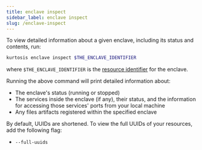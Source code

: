 ```yaml
---
title: enclave inspect
sidebar_label: enclave inspect
slug: /enclave-inspect
---
```


To view detailed information about a given enclave, including its status and contents, run:

```bash
kurtosis enclave inspect $THE_ENCLAVE_IDENTIFIER 
```

where `$THE_ENCLAVE_IDENTIFIER` is the [resource identifier](../concepts-reference/resource-identifier.md) for the enclave.

Running the above command will print detailed information about:

- The enclave's status (running or stopped)
- The services inside the enclave (if any), their status, and the information for accessing those services' ports from your local machine
- Any files artifacts registered within the specified enclave

By default, UUIDs are shortened. To view the full UUIDs of your resources, add the following flag:
* `--full-uuids`

